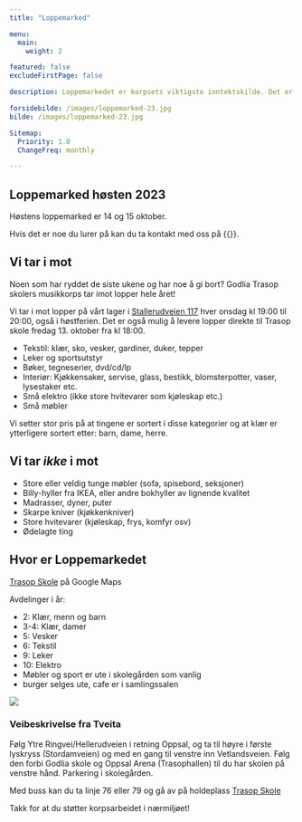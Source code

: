 ```yaml
---
title: "Loppemarked"

menu:
  main:
    weight: 2

featured: false
excludeFirstPage: false

description: Loppemarkedet er korpsets viktigste inntektskilde. Det er kjent for å være trivelig og ryddig med et stort utvalg av klær og leker, bøker, kunst, finlopper, sport med mer - pluss cafe med pølser og burgere, drikke og kaker. Neste loppemarked er 14 og 15 oktober 2023.

forsidebilde: /images/loppemarked-23.jpg
bilde: /images/loppemarked-23.jpg

Sitemap:
  Priority: 1.0
  ChangeFreq: monthly

---
```


## Loppemarked høsten 2023

Høstens loppemarked er 14 og 15 oktober. 

Hvis det er noe du lurer på kan du ta kontakt med oss på {{<email loppemarked>}}.

## Vi tar i mot

Noen som har ryddet de siste ukene og har noe å gi bort? Godlia Trasop skolers musikkorps tar imot lopper hele året!

Vi tar i mot lopper på vårt lager i [Stallerudveien 117](https://goo.gl/maps/ySm194Yt4MN2)
hver onsdag kl 19:00 til 20:00, også i høstferien.
Det er også mulig å levere lopper direkte til Trasop skole fredag 13. oktober fra kl 18:00.


* Tekstil: klær, sko, vesker, gardiner, duker, tepper
* Leker og sportsutstyr
* Bøker, tegneserier, dvd/cd/lp
* Interiør: Kjøkkensaker, servise, glass, bestikk, blomsterpotter, vaser, lysestaker  etc. 
* Små elektro (ikke store hvitevarer som kjøleskap etc.)
* Små møbler

Vi setter stor pris på at tingene er sortert i disse kategorier og at klær er ytterligere sortert etter: barn, dame, herre. 

## Vi tar *ikke* i mot

* Store eller veldig tunge møbler (sofa, spisebord, seksjoner)
* Billy-hyller fra IKEA, eller andre bokhyller av lignende kvalitet
* Madrasser, dyner, puter
* Skarpe kniver (kjøkkenkniver)
* Store hvitevarer (kjøleskap, frys, komfyr osv) 
* Ødelagte ting

## Hvor er Loppemarkedet

[Trasop Skole](https://www.google.com/maps/place/Trasop+skole/@59.904898,10.8484054,17z/data=!3m1!4b1!4m5!3m4!1s0x46416f9d491d3505:0x9abf56f5b7e8c94!8m2!3d59.9048953!4d10.8505994) på Google Maps

Avdelinger i år:
* 2: Klær, menn  og barn
* 3-4: Klær, damer
* 5: Vesker
* 6: Tekstil
* 9: Leker
* 10: Elektro
* Møbler og sport er ute i skolegården som vanlig
* burger selges ute, cafe er i samlingssalen

<div class="image">
<img src="../images/loppemarked_kart.png">
</div>

### Veibeskrivelse fra Tveita

Følg Ytre Ringvei/Hellerudveien i retning Oppsal, og ta til høyre i første
lyskryss (Stordamveien) og med en gang til venstre inn Vetlandsveien. Følg den
forbi Godlia skole og Oppsal Arena (Trasophallen) til du har skolen på venstre
hånd. Parkering i skolegården.

Med buss kan du ta linje 76 eller 79 og gå av på holdeplass [Trasop Skole](https://ruter.no/reiseplanlegger/?departures=true&departureStop=%7B%22id%22%3A%22NSR%3AStopPlace%3A6214%22%2C%22name%22%3A%22Trasop+skole%22%2C%22county%22%3A%22Oslo%22%2C%22locality%22%3A%22Oslo%22%2C%22coordinates%22%3A%7B%22x%22%3A10.851185%2C%22y%22%3A59.904148%7D%2C%22category%22%3A%5B%22onstreetBus%22%5D%7D#st:1,sp:0,bp:0)

Takk for at du støtter korpsarbeidet i nærmiljøet!